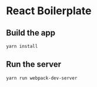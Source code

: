 # React Boilerplate

## Build the app

```
yarn install
```

## Run the server

```
yarn run webpack-dev-server
```
